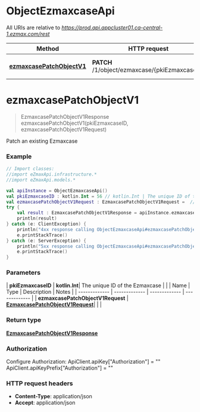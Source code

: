 # ObjectEzmaxcaseApi

All URIs are relative to *https://prod.api.appcluster01.ca-central-1.ezmax.com/rest*

| Method | HTTP request | Description |
| ------------- | ------------- | ------------- |
| [**ezmaxcasePatchObjectV1**](ObjectEzmaxcaseApi.md#ezmaxcasePatchObjectV1) | **PATCH** /1/object/ezmaxcase/{pkiEzmaxcaseID} | Patch an existing Ezmaxcase |


<a id="ezmaxcasePatchObjectV1"></a>
# **ezmaxcasePatchObjectV1**
> EzmaxcasePatchObjectV1Response ezmaxcasePatchObjectV1(pkiEzmaxcaseID, ezmaxcasePatchObjectV1Request)

Patch an existing Ezmaxcase



### Example
```kotlin
// Import classes:
//import eZmaxApi.infrastructure.*
//import eZmaxApi.models.*

val apiInstance = ObjectEzmaxcaseApi()
val pkiEzmaxcaseID : kotlin.Int = 56 // kotlin.Int | The unique ID of the Ezmaxcase
val ezmaxcasePatchObjectV1Request : EzmaxcasePatchObjectV1Request =  // EzmaxcasePatchObjectV1Request | 
try {
    val result : EzmaxcasePatchObjectV1Response = apiInstance.ezmaxcasePatchObjectV1(pkiEzmaxcaseID, ezmaxcasePatchObjectV1Request)
    println(result)
} catch (e: ClientException) {
    println("4xx response calling ObjectEzmaxcaseApi#ezmaxcasePatchObjectV1")
    e.printStackTrace()
} catch (e: ServerException) {
    println("5xx response calling ObjectEzmaxcaseApi#ezmaxcasePatchObjectV1")
    e.printStackTrace()
}
```

### Parameters
| **pkiEzmaxcaseID** | **kotlin.Int**| The unique ID of the Ezmaxcase | |
| Name | Type | Description  | Notes |
| ------------- | ------------- | ------------- | ------------- |
| **ezmaxcasePatchObjectV1Request** | [**EzmaxcasePatchObjectV1Request**](EzmaxcasePatchObjectV1Request.md)|  | |

### Return type

[**EzmaxcasePatchObjectV1Response**](EzmaxcasePatchObjectV1Response.md)

### Authorization


Configure Authorization:
    ApiClient.apiKey["Authorization"] = ""
    ApiClient.apiKeyPrefix["Authorization"] = ""

### HTTP request headers

 - **Content-Type**: application/json
 - **Accept**: application/json

